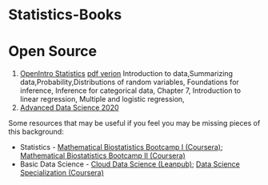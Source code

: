 # Statistics-Books




# Open Source

1. [OpenIntro Statistics](https://www.openintro.org/) [pdf verion](openintro-statistics-sample.pdf)
    Introduction to data,Summarizing data,Probability,Distributions of random variables, Foundations for inference, Inference for categorical data, Chapter 7, Introduction to linear regression, Multiple and logistic regression,
2. [Advanced Data Science 2020](http://jtleek.com/ads2020/index.html)





Some resources that may be useful if you feel you may be missing pieces of this background:

- Statistics - [Mathematical Biostatistics Bootcamp I (Coursera)](https://www.coursera.org/learn/biostatistics); [Mathematical Biostatistics Bootcamp II (Coursera)](https://www.coursera.org/learn/biostatistics-2)
- Basic Data Science - [Cloud Data Science (Leanpub)](https://leanpub.com/universities/set/jhu/cloud-based-data-science); [Data Science Specialization (Coursera)](https://www.coursera.org/specializations/jhu-data-science)
